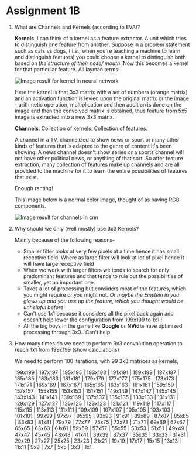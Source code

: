 # **Assignment 1B**

1. What are Channels and Kernels (according to EVA)?

   **Kernels**:  I can think of a kernel as a feature extractor. A unit which tries to distinguish one feature from another. Suppose in a problem statement such as cats vs dogs, ( i.e., when you're teaching a machine to learn and distinguish features) you could choose a kernel to distinguish both based on *the structure of their nose/ mouth*. Now this becomes a kernel for that particular feature. All layman terms!

   ![Image result for kernel in neural network](https://i.stack.imgur.com/9Iu89.gif)

   Here the kernel is that 3x3 matrix with a set of numbers (orange matrix) and an activation function is levied upon the original matrix or the image - arithmetic operation, multiplication and then addition is done on the image and then the convolved matrix is obtained, thus feature from 5x5 image is extracted into a new 3x3 matrix.

   

   **Channels**: Collection of kernels. Collection of features.

   A channel in a TV, channelized to show news or sport or many other kinds of features that is adapted to the genre of content it's been showing. A news channel doesn't show series or a sports channel will not have other political news, or anything of that sort. So after feature extraction, many collection of features make up channels and are all provided to the machine for it to learn the entire possibilities of features that exist.

   Enough ranting!

   This image below is a normal color image, thought of as having RGB components.

   ![Image result for channels in cnn](http://corochann.com/wp-content/uploads/2017/04/cnn_diagram_notation.png)

 



2. Why should we only (well mostly) use 3x3 Kernels?

   Mainly because of the following reasons- 

   - Smaller filter looks at very few pixels at a time hence it has small receptive field. Where as large filter will look at lot of pixel hence it will have large receptive field
   - When we work with larger filters we tends to search for only predominant features and that tends to rule out the possibilities of smaller, yet an important one.
   - Takes a lot of processing but considers most of the features, which you might require or you might not. *Or maybe the Einstein in you glows up and you use up the feature, which you thought would be unhelpful before*
   - Can't use 1x1 because it considers all the pixel back again and doesn't help lower the configuration from 199x199 to 1x1 !
   - All the big boys in the game like **Google** or **NVidia** have optimized processing through 3x3.. Can't help 



3. How many times do we need to perform 3x3 convolution operation to reach 1x1 from 199x199 (show calculations)

   We need to perform 100 iterations, with 99 3x3 matrices as kernels,

   199x199 |  197x197 |  195x195 |  193x193 |  191x191 |  189x189 |  187x187 |  185x185 |  183x183 |  181x181 |  179x179 |  177x177 |  175x175 |  173x173 |  171x171 |  169x169 |  167x167 |  165x165 |  163x163 |  161x161 |  159x159 |  157x157 |  155x155 |  153x153 |  151x151 |  149x149 |  147x147 |  145x145 |  143x143 |  141x141 |  139x139 |  137x137 |  135x135 |  133x133 |  131x131 |  129x129 |  127x127 |  125x125 |  123x123 |  121x121 |  119x119 |  117x117 |  115x115 |  113x113 |  111x111 |  109x109 |  107x107 |  105x105 |  103x103 |  101x101 |  99x99 |  97x97 |  95x95 |  93x93 |  91x91 |  89x89 |  87x87 |  85x85 |  83x83 |  81x81 |  79x79 |  77x77 |  75x75 |  73x73 |  71x71 |  69x69 |  67x67 |  65x65 |  63x63 |  61x61 |  59x59 |  57x57 |  55x55 |  53x53 |  51x51 |  49x49 |  47x47 |  45x45 |  43x43 |  41x41 |  39x39 |  37x37 |  35x35 |  33x33 |  31x31 |  29x29 |  27x27 |  25x25 |  23x23 |  21x21 |  19x19 |  17x17 |  15x15 |  13x13 |  11x11 |  9x9 |  7x7 |  5x5 |  3x3 |  1x1


